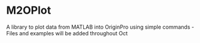 # M2OPlot
A library to plot data from MATLAB into OriginPro using simple commands  - Files and examples will be added throughout Oct

